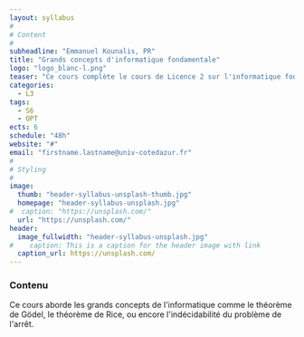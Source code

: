 ```yaml
---
layout: syllabus
#
# Content
#
subheadline: "Emmanuel Kounalis, PR"
title: "Grands concepts d'informatique fondamentale"
logo: "logo_blanc-l.png"
teaser: "Ce cours complète le cours de Licence 2 sur l'informatique fondamentale et vise à préparer les étudiants au cours du Master"
categories:
  - L3
tags:
  - S6
  - OPT
ects: 6
schedule: "48h"
website: "#"
email: "firstname.lastname@univ-cotedazur.fr"
#
# Styling
#
image:
  thumb: "header-syllabus-unsplash-thumb.jpg"
  homepage: "header-syllabus-unsplash.jpg"
#  caption: "https://unsplash.com/"
  url: "https://unsplash.com/"
header:
  image_fullwidth: "header-syllabus-unsplash.jpg"
#    caption: This is a caption for the header image with link
  caption_url: https://unsplash.com/  
---
```


### Contenu

Ce cours aborde les grands concepts de l'informatique comme le théorème de Gödel, le théorème de Rice, ou encore l'indécidabilité du problème de l'arrêt.
